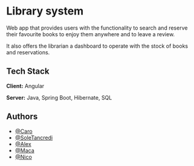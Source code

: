 # Library system

Web app that provides users with the functionality to search and reserve their favourite books to enjoy them anywhere and to leave a review.

It also offers the librarian a dashboard to operate with the stock of books and reservations.

## Tech Stack

**Client:** Angular

**Server:** Java, Spring Boot, Hibernate, SQL

## Authors

-   [@Caro](https://www.github.com/CaroBejar)
-   [@SoleTancredi](https://www.github.com/SoleTancredi)
-   [@Alex](https://www.github.com/)
-   [@Maca](https://www.github.com/)
-   [@Nico](https://www.github.com/)
